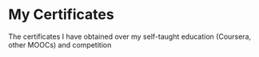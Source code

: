 # My Certificates
The certificates I have obtained over my self-taught education (Coursera, other MOOCs) and competition
